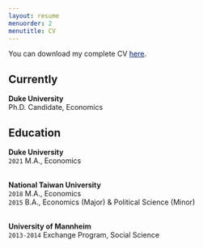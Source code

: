 ```yaml
---
layout: resume
menuorder: 2
menutitle: CV
---
```



You can download my complete CV <a href="https://sungjuwu.github.io/documents/CV_sungjuwu.pdf" target="_blank"><span style="color:#012169"><u>here</u></span></a>.

## Currently

__Duke University__\
Ph.D. Candidate, Economics

## Education
__Duke University__\
`2021`
M.A., Economics <br> <br>

__National Taiwan University__\
`2018`
M.A., Economics\
`2015`
B.A., Economics (Major) & Political Science (Minor) <br> <br>

__University of Mannheim__\
`2013-2014`
Exchange Program, Social Science



<!-- ### Footer

Last updated: April 2022 -->


